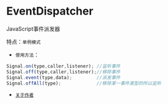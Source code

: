 # EventDispatcher
JavaScript事件派发器

特点：`单例模式`

* `使用方法`：

```javascript
Signal.on(type,caller,listener); //监听事件
Signal.off(type,caller,listener);//移除事件
Signal.event(type,data);         //派发事件
Signal.offAll(type);             //移除某一事件类型的所以监听
```

* [`关于作者`](http://www.douchaoyang.com)
